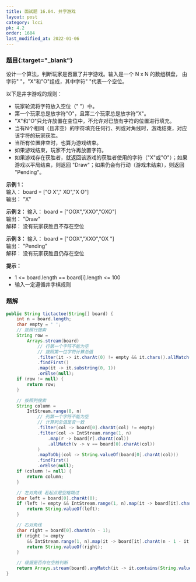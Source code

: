 ```yaml
---
title: 面试题 16.04. 井字游戏
layout: post
category: lcci
pk: 4.2
order: 1604
last_modified_at: 2022-01-06
---
```


### [题目](https://leetcode-cn.com/tic-tac-toe-lcci/){:target="_blank"}

设计一个算法，判断玩家是否赢了井字游戏。输入是一个 N x N 的数组棋盘，
由字符" "，"X"和"O"组成，其中字符" "代表一个空位。

以下是井字游戏的规则：
- 玩家轮流将字符放入空位（" "）中。
- 第一个玩家总是放字符"O"，且第二个玩家总是放字符"X"。
- "X"和"O"只允许放置在空位中，不允许对已放有字符的位置进行填充。
- 当有N个相同（且非空）的字符填充任何行、列或对角线时，游戏结束，对应该字符的玩家获胜。
- 当所有位置非空时，也算为游戏结束。
- 如果游戏结束，玩家不允许再放置字符。
- 如果游戏存在获胜者，就返回该游戏的获胜者使用的字符（"X"或"O"）；如果游戏以平局结束，则返回 "Draw"；如果仍会有行动（游戏未结束），则返回 "Pending"。

**示例 1：**  
输入： board = ["O X"," XO","X O"]  
输出： "X"

**示例 2：**
输入： board = ["OOX","XXO","OXO"]  
输出： "Draw"  
解释： 没有玩家获胜且不存在空位

**示例 3：**
输入： board = ["OOX","XXO","OX "]  
输出： "Pending"  
解释： 没有玩家获胜且仍存在空位

**提示：**
- 1 <= board.length == board[i].length <= 100
- 输入一定遵循井字棋规则

### 题解

```java
public String tictactoe(String[] board) {
    int n = board.length;
    char empty = ' ';
    // 按照行搜索
    String row =
        Arrays.stream(board)
            // 行第一个字符不能为空
            // 按照第一位字符计算总值
            .filter(it -> it.charAt(0) != empty && it.chars().allMatch(v -> v == it.charAt(0)))
            .findFirst()
            .map(it -> it.substring(0, 1))
            .orElse(null);
    if (row != null) {
        return row;
    }

    // 按照列搜索
    String column =
        IntStream.range(0, n)
            // 列第一个字符不能为空
            // 计算列总值是否一致
            .filter(col -> board[0].charAt(col) != empty)
            .filter(col -> IntStream.range(1, n)
                .map(r -> board[r].charAt(col))
                .allMatch(v -> v == board[0].charAt(col))
            )
            .mapToObj(col -> String.valueOf(board[0].charAt(col)))
            .findFirst()
            .orElse(null);
    if (column != null) {
        return column;
    }

    // 左对角线 若起点是空格跳过
    char left = board[0].charAt(0);
    if (left != empty && IntStream.range(1, n).map(it -> board[it].charAt(it)).allMatch(it -> it == left)) {
        return String.valueOf(left);
    }

    // 右对角线
    char right = board[0].charAt(n - 1);
    if (right != empty
        && IntStream.range(1, n).map(it -> board[it].charAt(n - 1 - it)).allMatch(it -> it == right)) {
        return String.valueOf(right);
    }

    // 根据是否存在空格判断
    return Arrays.stream(board).anyMatch(it -> it.contains(String.valueOf(empty))) ? "Pending" : "Draw";
}
```